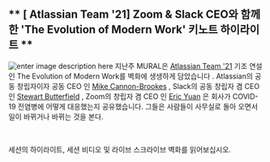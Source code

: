 
## ** [ Atlassian Team '21] Zoom & Slack CEO와 함께한 'The Evolution of Modern Work' 키노트 하이라이트 **
![enter image description here](https://i2.wp.com/atlassianblog.wpengine.com/wp-content/uploads/2020/04/brand-4570-how-to-lead-remotely-when-you-dont-have-a-clue@2x.png?w=2240&ssl=1)
지난주 MURAL은 [Atlassian Team '21](https://events.atlassian.com/team21) 기조 연설 인 The Evolution of Modern Work를 벽화에 생생하게 담았습니다 . Atlassian의 공동 창립자이자 공동 CEO 인 [Mike Cannon-Brookes](https://www.linkedin.com/in/mcannonbrookes) , Slack의 공동 창립자 겸 CEO 인 [Stewart Butterfield](https://www.linkedin.com/in/butterfield) , Zoom의 창립자 겸 CEO 인 [Eric Yuan](https://www.linkedin.com/in/ericsyuan) 은 회사가 COVID-19 전염병에 어떻게 대응했는지 공유했습니다. 그들은 사람들이 사무실로 돌아 오면서 일이 바뀌거나 바뀌는 것을 본다.

‍

세션의 하이라이트, 세션 비디오 및 라이브 스크라이브 벽화를 읽어보십시오.
<!--stackedit_data:
eyJoaXN0b3J5IjpbNzI0MDU1OTUxLDE1NjM0MTIwOTcsMTA3Nj
g2MDUyMSw2NDExMTYyMjMsOTAyMDI4Njg2LDM3MzIyMDgzOSwt
MTUyNDY0ODkyMiwtNzM5MzAxMTA3XX0=
-->
